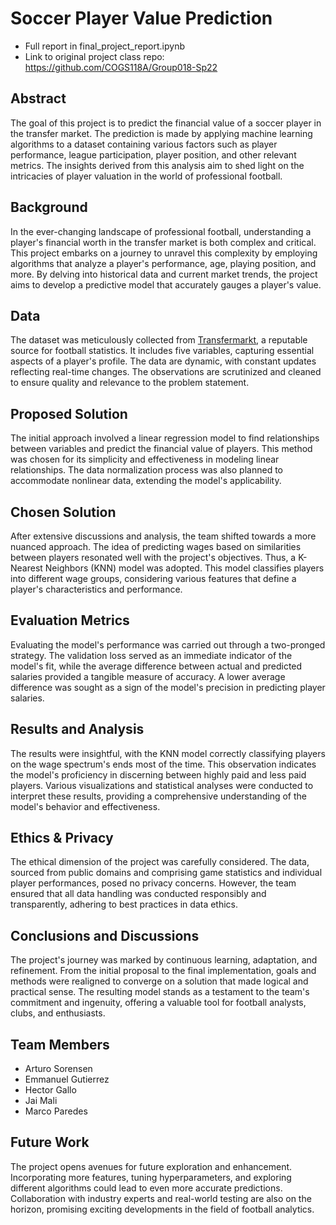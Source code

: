 # Soccer Player Value Prediction
- Full report in final_project_report.ipynb
- Link to original project class repo: https://github.com/COGS118A/Group018-Sp22

## Abstract
The goal of this project is to predict the financial value of a soccer player in the transfer market. The prediction is made by applying machine learning algorithms to a dataset containing various factors such as player performance, league participation, player position, and other relevant metrics. The insights derived from this analysis aim to shed light on the intricacies of player valuation in the world of professional football.

## Background
In the ever-changing landscape of professional football, understanding a player's financial worth in the transfer market is both complex and critical. This project embarks on a journey to unravel this complexity by employing algorithms that analyze a player's performance, age, playing position, and more. By delving into historical data and current market trends, the project aims to develop a predictive model that accurately gauges a player's value.

## Data
The dataset was meticulously collected from [Transfermarkt](https://www.transfermarkt.us/primera-division/marktwerte/wettbewerb/ES1), a reputable source for football statistics. It includes five variables, capturing essential aspects of a player's profile. The data are dynamic, with constant updates reflecting real-time changes. The observations are scrutinized and cleaned to ensure quality and relevance to the problem statement.

## Proposed Solution
The initial approach involved a linear regression model to find relationships between variables and predict the financial value of players. This method was chosen for its simplicity and effectiveness in modeling linear relationships. The data normalization process was also planned to accommodate nonlinear data, extending the model's applicability.

## Chosen Solution
After extensive discussions and analysis, the team shifted towards a more nuanced approach. The idea of predicting wages based on similarities between players resonated well with the project's objectives. Thus, a K-Nearest Neighbors (KNN) model was adopted. This model classifies players into different wage groups, considering various features that define a player's characteristics and performance.

## Evaluation Metrics
Evaluating the model's performance was carried out through a two-pronged strategy. The validation loss served as an immediate indicator of the model's fit, while the average difference between actual and predicted salaries provided a tangible measure of accuracy. A lower average difference was sought as a sign of the model's precision in predicting player salaries.

## Results and Analysis
The results were insightful, with the KNN model correctly classifying players on the wage spectrum's ends most of the time. This observation indicates the model's proficiency in discerning between highly paid and less paid players. Various visualizations and statistical analyses were conducted to interpret these results, providing a comprehensive understanding of the model's behavior and effectiveness.

## Ethics & Privacy
The ethical dimension of the project was carefully considered. The data, sourced from public domains and comprising game statistics and individual player performances, posed no privacy concerns. However, the team ensured that all data handling was conducted responsibly and transparently, adhering to best practices in data ethics.

## Conclusions and Discussions
The project's journey was marked by continuous learning, adaptation, and refinement. From the initial proposal to the final implementation, goals and methods were realigned to converge on a solution that made logical and practical sense. The resulting model stands as a testament to the team's commitment and ingenuity, offering a valuable tool for football analysts, clubs, and enthusiasts.

## Team Members
- Arturo Sorensen
- Emmanuel Gutierrez
- Hector Gallo
- Jai Mali
- Marco Paredes

## Future Work
The project opens avenues for future exploration and enhancement. Incorporating more features, tuning hyperparameters, and exploring different algorithms could lead to even more accurate predictions. Collaboration with industry experts and real-world testing are also on the horizon, promising exciting developments in the field of football analytics.
